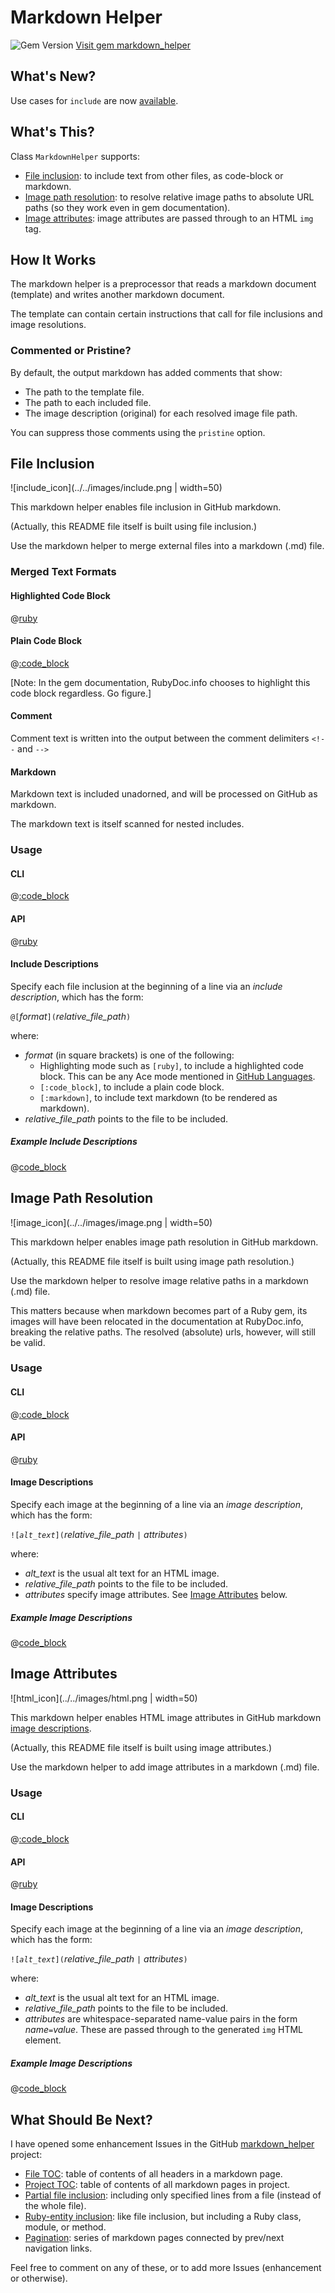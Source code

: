 # Markdown Helper

![Gem Version](https://badge.fury.io/rb/markdown_helper.svg) [Visit gem markdown_helper](https://rubygems.org/gems/markdown_helper)

## What's New?

Use cases for ```include``` are now [available](markdown/use_cases/use_cases.md#use-cases).

## What's This?

Class <code>MarkdownHelper</code> supports:

* [File inclusion](#file-inclusion): to include text from other files, as code-block or markdown.
* [Image path resolution](#image-path-resolution): to resolve relative image paths to absolute URL paths (so they work even in gem documentation).
* [Image attributes](#image-attributes): image attributes are passed through to an HTML <code>img</code> tag.

## How It Works

The markdown helper is a preprocessor that reads a markdown document (template) and writes another markdown document.

The template can contain certain instructions that call for file inclusions and image resolutions.

### Commented or Pristine?

By default, the output markdown has added comments that show:

* The path to the template file.
* The path to each included file.
* The image description (original) for each resolved image file path.

You can suppress those comments using the <code>pristine</code> option.

## File Inclusion 

![include_icon](../../images/include.png | width=50)

This markdown helper enables file inclusion in GitHub markdown.

(Actually, this README file itself is built using file inclusion.)

Use the markdown helper to merge external files into a markdown (</code>.md</code>) file.

### Merged Text Formats

#### Highlighted Code Block

@[ruby](include.rb)

#### Plain Code Block

@[:code_block](include.rb)

[Note:  In the gem documentation, RubyDoc.info chooses to highlight this code block regardless.  Go figure.]

#### Comment

Comment text is written into the output between the comment delimiters <code>\<!--</code> and <code>--></code>

#### Markdown

Markdown text is included unadorned, and will be processed on GitHub as markdown.

The markdown text is itself scanned for nested includes.

### Usage

#### CLI

@[:code_block](../../bin/usage/include.txt)

#### API

@[ruby](include_usage.rb)

#### Include Descriptions

Specify each file inclusion at the beginning of a line via an *include description*, which has the form:

<code>@[</code>*format*<code>]\(</code>*relative_file_path*<code>)</code>

where:

* *format* (in square brackets) is one of the following:
  * Highlighting mode such as <code>[ruby]</code>, to include a highlighted code block.  This can be any Ace mode mentioned in [GitHub Languages](https://github.com/github/linguist/blob/master/lib/linguist/languages.yml).
  * <code>[:code_block]</code>, to include a plain code block.
  * <code>[:markdown]</code>, to include text markdown (to be rendered as markdown).
* *relative_file_path* points to the file to be included.

##### Example Include Descriptions

@[code_block](include.md)

## Image Path Resolution 

![image_icon](../../images/image.png | width=50)

This markdown helper enables image path resolution in GitHub markdown.

(Actually, this README file itself is built using image path resolution.)

Use the markdown helper to resolve image relative paths in a markdown (</code>.md</code>) file.

This matters because when markdown becomes part of a Ruby gem, its images will have been relocated in the documentation at RubyDoc.info, breaking the relative paths. The resolved (absolute) urls, however, will still be valid.

### Usage

#### CLI

@[:code_block](../../bin/usage/resolve.txt)

#### API

@[ruby](resolve_usage.rb)

#### Image Descriptions

Specify each image  at the beginning of a line via an *image description*, which has the form:

<code>![*alt_text*]\(</code>*relative_file_path* <code>|</code> *attributes*<code>)</code>

where:

* *alt_text* is the usual alt text for an HTML image.
* *relative_file_path* points to the file to be included.
* *attributes* specify image attributes.  See [Image Attributes](#image-attributes) below.

##### Example Image Descriptions

@[code_block](resolve.md)

## Image Attributes

![html_icon](../../images/html.png | width=50)

This markdown helper enables HTML image attributes in GitHub markdown [image descriptions](https://github.github.com/gfm/#image-description).

(Actually, this README file itself is built using image attributes.)

Use the markdown helper to add image attributes in a markdown (</code>.md</code>) file.

### Usage

#### CLI

@[:code_block](../../bin/usage/resolve.txt)

#### API

@[ruby](resolve_usage.rb)

#### Image Descriptions

Specify each image at the beginning of a line  via an *image description*, which has the form:

<code>![*alt_text*]\(</code>*relative_file_path* <code>|</code> *attributes*<code>)</code>

where:

* *alt_text* is the usual alt text for an HTML image.
* *relative_file_path* points to the file to be included.
* *attributes* are whitespace-separated name-value pairs in the form *name*<code>=</code>*value*.  These are passed through to the generated <code>img</code> HTML element.

##### Example Image Descriptions

@[code_block](resolve.md)

## What Should Be Next?

I have opened some enhancement Issues in the GitHub [markdown_helper](https://github.com/BurdetteLamar/markdown_helper) project:

* [File TOC](https://github.com/BurdetteLamar/markdown_helper/issues/36):  table of contents of all headers in a markdown page.
* [Project TOC](https://github.com/BurdetteLamar/markdown_helper/issues/37):  table of contents of all markdown pages in project.
* [Partial file inclusion](https://github.com/BurdetteLamar/markdown_helper/issues/38):  including only specified lines from a file (instead of the whole file).
* [Ruby-entity inclusion](https://github.com/BurdetteLamar/markdown_helper/issues/39):  like file inclusion, but including a Ruby class, module, or method.
* [Pagination](https://github.com/BurdetteLamar/markdown_helper/issues/40):  series of markdown pages connected by prev/next navigation links.

Feel free to comment on any of these, or to add more Issues (enhancement or otherwise).
